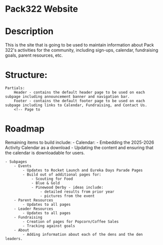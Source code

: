 # Pack322 Website

# Description
This is the site that is going to be used to maintain information about Pack 322's activities for the community, including sign-ups, calendar, fundraising goals, parent resources, etc.


# Structure:
    Partials:
        Header - contains the default header page to be used on each subpage including announcement banner and navigation bar.
        Footer - contains the default footer page to be used on each subpage including links to Calendar, Fundraising, and Contact Us.
        <!-- Page to 

# Roadmap
Remaining items to build include:
    - Calendar:
        - Embedding the 2025-2026 Activity Calendar as a download
        - Updating the content and ensuring that the calendar is downloadable for users.

    - Subpages
        - Events
            - Updates to Rocket Launch and Eureka Days Parade Pages
            - Build out of additional pages for:
                - Scouting for Food
                - Blue & Gold
                - Pinewood Derby - ideas include:
                    - detailed results from prior year
                    - pictures from the event
        - Parent Resources
            - Updates to all pages
        - Leader Resources 
            - Updates to all pages
        - Fundraising
            - Creation of pages for Popcorn/Coffee Sales
            - Tracking against goals
        - About
            - Adding information about each of the dens and the den leaders.